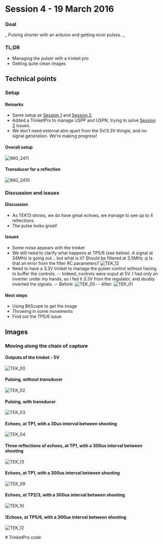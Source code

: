 # Session 4 - 19 March 2016

### Goal
_ Pulsing shorter with an arduino and getting nicer pulses. _

### TL;DR
- Managing the pulser with a trinket pro
- Getting quite clean images

## Technical points
### Setup
#### Remarks 
- Same setup as [Session 1](Session_1.md) and [Session 2](Session_2.md).
- Added a TrinketPro to manage USPP and USPN, trying to solve [Session 3](Session_3.md) issues.
- We don't need external alim apart from the 5V/3.3V thingie, and no signal generation. We're making progress!
#### Overall setup
![IMG_2411](/Images/Session_4/IMG_2411.JPG)
#### Transducer for a reflection
![IMG_2410](/Images/Session_4/IMG_2410.JPG)

### Discussion and issues
#### Discussion

- As TEK13 shows, we do have great echoes, we manage to see up to 4 reflections.
- The pulse looks great!

#### Issues
- Some noise appears with the trinket
- We still need to clarify what happens at TP5/6 (see below). A signal at 34MHz is going out... but what is it? Should be filtered at 3.5MHz :p Is that an error from the filter RC parameters?
![TEK_12](/Images/Session_4/TEK0012.JPG)
- Need to have a 3.3V trinket to manage the pulser control without having to buffer the controls.
-- Indeed, controls were ouput at 5V. I had only an inverter under my hands, so I fed it 3.3V from the regulator, and doubly inverted the signals.
-- Before:
![TEK_00](/Images/Session_4/TEK0000.JPG)
-- After:
![TEK_01](/Images/Session_4/TEK0001.JPG)

#### Next steps
* Using BitScope to get the image
* Throwing in some movements
* Find out the TP5/6 issue

## Images
### Moving along the chain of capture
#### Outputs of the trinket - 5V
![TEK_00](/Images/Session_4/TEK0000.JPG)
#### Pulsing, without transducer
![TEK_02](/Images/Session_4/TEK0002.JPG)
#### Pulsing, with transducer
![TEK_03](/Images/Session_4/TEK0003.JPG)
#### Echoes, at TP1, with a 30us interval between shooting
![TEK_04](/Images/Session_4/TEK0004.JPG)
#### Three reflections of echoes, at TP1, with a 300us interval between shooting
![TEK_13](/Images/Session_4/TEK0013.JPG)
#### Echoes, at TP1, with a 300us interval between shooting
![TEK_09](/Images/Session_4/TEK0009.JPG)
#### Echoes, at TP2/3, with a 300us interval between shooting
![TEK_10](/Images/Session_4/TEK0010.JPG)
#### !Echoes, at TP5/6, with a 300us interval between shooting
![TEK_12](/Images/Session_4/TEK0012.JPG)

# TrinketPro code





